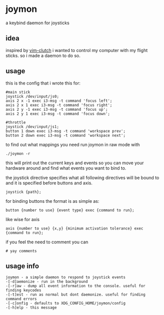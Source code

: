 # joymon
a keybind daemon for joysticks

## idea
inspired by [vim-clutch](https://github.com/alevchuk/vim-clutch) i wanted to control my computer with my flight sticks. so i made a daemon to do so.

## usage

this is the config that i wrote this for:

```
#main stick
joystick /dev/input/js0;
axis 2 x -1 exec i3-msg -t command 'focus left';
axis 2 x 1 exec i3-msg -t command 'focus right';
axis 2 y -1 exec i3-msg -t command 'focus up';
axis 2 y 1 exec i3-msg -t command 'focus down';

#throttle
joystick /dev/input/js1;
button 1 down exec i3-msg -t command 'workspace prev';
button 2 down exec i3-msg -t command 'workspace next';

```

to find out what mappings you need run joymon in raw mode with

```
./joymon -r
```

this will print out the current keys and events so you can move your hardware around and find what events you want to bind to.

the joystick directive specifies what all following directives will be bound to and it is specified before buttons and axis.

```
joystick {path};
```

for binding buttons the format is as simple as:

```
button {number to use} {event type} exec {command to run};
```

like wise for axis

```
axis {number to use} {x,y} {minimum activation tolerance} exec {command to run};
```

if you feel the need to comment you can

```
# yay comments
```

## usage info

```
joymon - a simple daemon to respond to joystick events
-[-d]aemonize - run in the background
-[-r]aw - dump all event information to the console. useful for finding keycodes
-[-t]est - run as normal but dont daemonize. useful for finding command errors
-[-c]onfig - defaults to XDG_CONFIG_HOME/joymon/config
-[-h]elp - this message
```
